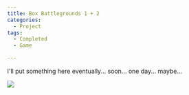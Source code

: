 ```yaml
---
title: Box Battlegrounds 1 + 2
categories:
  - Project
tags:
  - Completed
  - Game

---
```


I'll put something here eventually... soon... one day... maybe...

<img src="/images/gifs/dabbing.gif">